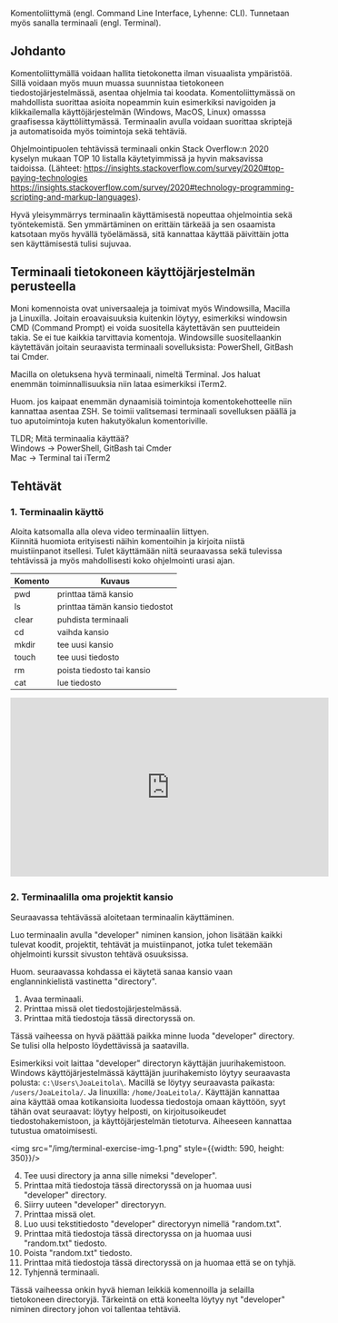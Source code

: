 Komentoliittymä (engl. Command Line Interface, Lyhenne: CLI). Tunnetaan myös sanalla terminaali (engl. Terminal).

## Johdanto

Komentoliittymällä voidaan hallita tietokonetta ilman visuaalista ympäristöä. Sillä voidaan myös muun muassa suunnistaa tietokoneen tiedostojärjestelmässä, asentaa ohjelmia tai koodata. Komentoliittymässä on mahdollista suorittaa asioita nopeammin kuin esimerkiksi navigoiden ja klikkailemalla käyttöjärjestelmän (Windows, MacOS, Linux) omasssa graafisessa käyttöliittymässä. Terminaalin avulla voidaan suorittaa skriptejä ja automatisoida myös toimintoja sekä tehtäviä. 

Ohjelmointipuolen tehtävissä terminaali onkin Stack Overflow:n 2020 kyselyn mukaan TOP 10 listalla käytetyimmissä ja hyvin maksavissa taidoissa. (Lähteet: https://insights.stackoverflow.com/survey/2020#top-paying-technologies https://insights.stackoverflow.com/survey/2020#technology-programming-scripting-and-markup-languages).

Hyvä yleisymmärrys terminaalin käyttämisestä nopeuttaa ohjelmointia sekä työntekemistä. Sen ymmärtäminen on erittäin tärkeää ja sen osaamista katsotaan myös hyvällä työelämässä, sitä kannattaa käyttää päivittäin jotta sen käyttämisestä tulisi sujuvaa. 

## Terminaali tietokoneen käyttöjärjestelmän perusteella

Moni komennoista ovat universaaleja ja toimivat myös Windowsilla, Macilla ja Linuxilla. Joitain eroavaisuuksia kuitenkin löytyy, esimerkiksi windowsin CMD (Command Prompt) ei voida suositella käytettävän sen puutteidein takia. Se ei tue kaikkia tarvittavia komentoja. Windowsille suositellaankin käytettävän joitain seuraavista terminaali sovelluksista: PowerShell, GitBash tai Cmder. 

Macilla on oletuksena hyvä terminaali, nimeltä Terminal. Jos haluat enemmän toiminnallisuuksia niin lataa esimerkiksi iTerm2.

Huom. jos kaipaat enemmän dynaamisiä toimintoja komentokehotteelle niin kannattaa asentaa ZSH. Se toimii valitsemasi terminaali sovelluksen päällä ja tuo aputoimintoja kuten hakutyökalun komentoriville. 

TLDR; Mitä terminaalia käyttää?  
Windows -> PowerShell, GitBash tai Cmder   
Mac -> Terminal tai iTerm2


## Tehtävät

### 1. Terminaalin käyttö  

Aloita katsomalla alla oleva video terminaaliin liittyen.    
Kiinnitä huomiota erityisesti näihin komentoihin ja kirjoita niistä muistiinpanot itsellesi. Tulet käyttämään niitä seuraavassa sekä tulevissa tehtävissä ja myös mahdollisesti koko ohjelmointi urasi ajan.

| Komento     | Kuvaus |
| ----------- | ----------- |
| pwd         | printtaa tämä kansio       |
| ls          | printtaa tämän kansio tiedostot       |
| clear       | puhdista terminaali       |
| cd          | vaihda kansio      |
| mkdir       | tee uusi kansio       |
| touch       | tee uusi tiedosto  |
| rm          | poista tiedosto tai kansio  |
| cat         | lue tiedosto  |

<iframe width="560" height="315" src="https://www.youtube-nocookie.com/embed/CV-ven_rxhw" title="YouTube video player" frameborder="0" allow="accelerometer; autoplay; clipboard-write; encrypted-media; gyroscope; picture-in-picture" allowfullscreen></iframe>

### 2. Terminaalilla oma projektit kansio

Seuraavassa tehtävässä aloitetaan terminaalin käyttäminen. 

Luo terminaalin avulla "developer" niminen kansion, johon lisätään kaikki tulevat koodit, projektit, tehtävät ja muistiinpanot, jotka tulet tekemään ohjelmointi kurssit sivuston tehtävä osuuksissa.  

Huom. seuraavassa kohdassa ei käytetä sanaa kansio vaan englanninkielistä vastinetta "directory".

1. Avaa terminaali.
2. Printtaa missä olet tiedostojärjestelmässä.
3. Printtaa mitä tiedostoja tässä directoryssä on.

Tässä vaiheessa on hyvä päättää paikka minne luoda "developer" directory. Se tulisi olla helposto löydettävissä ja saatavilla.

Esimerkiksi voit laittaa "developer" directoryn käyttäjän juurihakemistoon. Windows käyttöjärjestelmässä käyttäjän juurihakemisto löytyy seuraavasta polusta: `c:\Users\JoaLeitola\`. Macillä se löytyy seuraavasta paikasta: `/users/JoaLeitola/`. Ja linuxilla: `/home/JoaLeitola/`. Käyttäjän kannattaa aina käyttää omaa kotikansioita luodessa tiedostoja omaan käyttöön, syyt tähän ovat seuraavat: löytyy helposti, on kirjoitusoikeudet tiedostohakemistoon, ja käyttöjärjestelmän tietoturva. Aiheeseen kannattaa tutustua omatoimisesti. 

<img src="/img/terminal-exercise-img-1.png" style={{width: 590, height: 350}}/>

4. Tee uusi directory ja anna sille nimeksi "developer".
5. Printtaa mitä tiedostoja tässä directoryssä on ja huomaa uusi "developer" directory.
6. Siirry uuteen "developer" directoryyn.
7. Printtaa missä olet.
8. Luo uusi tekstitiedosto "developer" directoryyn nimellä "random.txt".
9. Printtaa mitä tiedostoja tässä directoryssa on ja huomaa uusi "random.txt" tiedosto.
10. Poista "random.txt" tiedosto.
11. Printtaa mitä tiedostoja tässä directoryssä on ja huomaa että se on tyhjä.
12. Tyhjennä terminaali.

Tässä vaiheessa onkin hyvä hieman leikkiä komennoilla ja selailla tietokoneen directoryjä. Tärkeintä on että koneelta löytyy nyt "developer" niminen directory johon voi tallentaa tehtäviä. 
